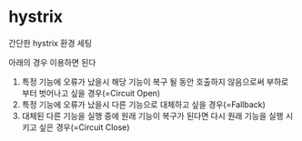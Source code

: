 # hystrix

간단한 hystrix 환경 세팅

아래의 경우 이용하면 된다
1. 특정 기능에 오류가 났을시 해당 기능이 복구 될 동안 호출하지 않음으로써 부하로부터 벗어나고 싶을 경우(=Circuit Open)
2. 특정 기능에 오류가 났을시 다른 기능으로 대체하고 싶을 경우(=Fallback)
3. 대체된 다른 기능을 실행 중에 원래 기능이 복구가 된다면 다시 원래 기능을 실행 시키고 싶은 경우(=Circuit Close)
